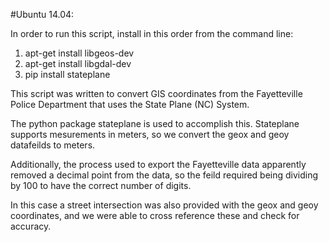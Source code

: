 #Ubuntu 14.04:

In order to run this script, install in this order from the command line:

1) apt-get install libgeos-dev
2) apt-get install libgdal-dev
3) pip install stateplane

This script was written to convert GIS coordinates from the Fayetteville Police Department that uses the State Plane (NC) System. 

The python package stateplane is used to accomplish this. Stateplane supports mesurements in meters, so we convert the geox and geoy datafeilds to meters.

Additionally, the process used to export the Fayetteville data apparently removed a decimal point from the data, so the feild required being dividing by 100 to have the correct number of digits.

In this case a street intersection was also provided with the geox and geoy coordinates, and we were able to cross reference these and check for accuracy.
